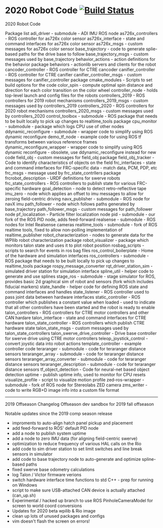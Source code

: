 # 2020 Robot Code [![Build Status](https://travis-ci.com/FRC900/2020RobotCode.svg?token=T6hJWxFcNyyzxifXQqW5&branch=master)](https://travis-ci.com/FRC900/2020RobotCode)

2020 Robot Code

Package list 
adi\_driver - submodule - ADI IMU ROS node
as726x\_controllers - ROS controller for as726x color sensor
as726x\_interface - state and command interfaces for as726x color sensor
as726x\_msgs - custom messages for as726x color sensor
base\_trajectory - code to generate splie-based paths for the drive base to follow
base\_trajectory\_msgs - custom messages used by base\_trajectory
behavior\_actions - action definitions for the behavior package
behaviors - actionlib servers and clients for the robot
cancoder\_controller - ROS controller for CTRE cancoder
canifier\_controller - ROS controller for CTRE canifier
canifier\_controller\_msgs - custom messages for canifier\_controller package
cmake\_modules - Scripts to set build options for the code
color\_spin - compute optimal spin distance and direction for each color transition on the color wheel
controller\_node - holds top-level launch and config files for the robots
controllers\_2019 - ROS controllers for 2019 robot mechanisms
controllers\_2019\_msgs - custom messages used by controllers\_2019
controllers\_2020 - ROS controllers for 2020 robot mechanisms
controllers\_2020\_msgs - custom messages used by controllers\_2020
control\_toolbox - submodule - ROS package that needs to be built locally to pick up changes to realtime\_tools package
cpu\_monitor - submodule - package which logs CPU use of other nodes
ddynamic\_reconfigure - submodule - wrapper code to simplify using ROS dynamic reconfigure
demo\_tf\_node - example code for using ROS tf transforms between various reference frames
dynamic\_reconfigure\_wrapper - wrapper code to simplify using ROS dynamic reconfigure - obsolete, use ddynamic\_reconfigure instead for new code
field\_obj - custom messages for field\_obj package
field\_obj\_tracker - Code to identify characteristics of objects on the field
frc\_interfaces - state and command interfaces for FRC-specific data - match data, PCM, PDP, etc
frc\_msgs - message used by frc\_state\_contrllers package
frcrobot\_description - URDF definitions for swerve robots
frc\_state\_controllers - ROS controllers to publish state for various FRC-specific hardware
goal\_detection - node to detect retro-reflective tape
imu\_zero - node which applies an offset to imu messages to allow for zeroing field-centric driving
navx\_publisher - submodule - ROS node for navX imu
path\_follower - node which follows paths generated by base\_trajectory
path\_follower\_msgs - custom messages for path\_follower node
pf\_localization - Particle filter localization node
pid - submodule - our fork of the ROS PID node, adds feed-forward
realsense - submodule - ROS nodes for Intel Realsense cameras
realtime\_tools - submodule - fork of ROS realtime tools, fixed to allow non-polling implementation of realtime\_publisher
robot\_characterization - nodes to generate data for the WPIlib robot characterization package
robot\_visualizer - package which monitors talon state and uses it to plot robot position
rosbag\_scripts - scripts to search for events in ros bag files
ros\_control\_boilerplate - Home of the hardware and simulation interfaces
ros\_controllers - submodule - ROS package that needs to be built locally to pick up changes to realtime\_tools package
rospy\_message\_converter
rqt\_driver\_station\_sim - simulated driver station for simulation interface
spline\_util - helper code to generate and use splines
stage\_ros - submodule - stage simulator for ROS, provides basic 2d graphical sim of robot and sensors (fork which includes fiducial markers)
state\_handle - helper code for defining ROS state and command interfaces and handles
state\_listener - ROS controller used to pass joint data between hardware interfaces
static\_controller - ROS controller which publishes a constant value when loaded - used to indicate that all other controllers have been started and the robot is ready to enable
talon\_controllers - ROS controllers for CTRE motor controllers and other CAN hardare
talon\_interface - state and command interfaces for CTRE hardware
talon\_state\_controller - ROS controllers which publish CTRE hardware state
talon\_state\_msgs - custom messages used by talon\_state\_controllers
talon\_swerve\_drive\_controller - Drive base controller for swerve drive using CTRE motor controllers
teleop\_joystick\_control - convert joystic data into robot actions
template\_controller - example controller code
teraranger - submodule - code for teraranger distance sensors
teraranger\_array - submodule - code for teraranger distance sensors
teraranger\_array\_converter - submodule - code for teraranger distance sensors
teraranger\_description - submodule - code for teraranger distance sensors
tf\_object\_detection - Code for neural-net based object detection
uptime - publish uptime info, used to monitor for CPU resets
visualize\_profile - script to visualize motion profile
zed-ros-wrapper - submodule - fork of ROS node for Stereolabs ZED camera
zms\_writer - code to write RGB+D image info into a custom file format

-----
2019 Offseason Changelog
Offseason dev sandbox for 2019 fall offseason

Notable updates since the 2019 comp season release


- improments to auto-align hatch panel pickup and placement
- add feed-forward to ROS' default PID node
- add a node to publish system uptime
- add a node to zero IMU data (for aligning field-centric swerve)
- optimization to reduce frequency of various HAL calls on the Rio
- add code to sim driver station to set limit switches and line break sensors in simulator
- add code to base trajectory node to auto-generate and optimize spline-based paths
- fixed swerve base odometry calculations
- log Talon / Victor firmware verions
- switch hardware interface time functions to std C++ - prep for running on Windows
- script to make sure USB-attached CAN device is actually attached (can\_up.sh)
- Experimental / hacked up branch to use ROS PinholeCameraModel for screen to world coord conversions
- Updates for 2020 beta wpilib & Rio image
- clean up lots of unused packages and configs
- vim doesn't flash the screen on errors!
